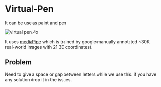 # Virtual-Pen

It can be use as paint and pen

![virtual pen_4x](https://user-images.githubusercontent.com/38039777/132192071-7c3da9e9-f8d0-4e9c-9de6-7068a4bce9fd.gif)

It uses [mediaPipe](https://google.github.io/mediapipe/solutions/hands) which is trained by google(manually annotated ~30K real-world images with 21 3D coordinates).

## Problem
Need to give a space or gap between letters while we use this.
if you have any solution drop it in the issues.
